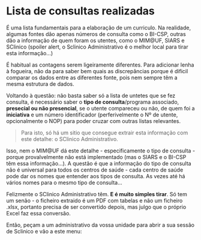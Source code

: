 # Lista de consultas realizadas

É uma lista fundamentais para a elaboração de um curriculo. Na realidade, algumas fontes dão apenas números de consulta como o BI-CSP, outras dão a informação de quem foram os utentes, como o MIM@UF, SIARS e SClinico (spoiler alert, o Sclinico Administrativo é o melhor local para tirar esta informação...)

É habitual as contagens serem ligeiramente diferentes. Para adicionar lenha à fogueira, não da para saber bem quais as discrepâncias porque é dificil comparar os dados entre as diferentes fonte, pois nem sempre têm a mesma estrutura de dados.

Voltando à questão: não basta saber só a lista de untetes que se fez consulta, é necessário saber o **tipo de consulta**/programa associado, **presecial ou não presencial**, se o utente compareceu ou não, de quem foi a **iniciativa** e um número identificador (perferivelmente o Nº de utente, opcionalmente o NOP) para poder cruzar com outras listas relevantes.

> Para isto, só há um sitio que consegue extrair esta informação com este detalhe: o SClinico Administrativo.

Isso, nem o MIM@UF dá este detalhe - especificamente o tipo de consulta - porque provalvelmente não está implementado (mas o SIARS e o BI-CSP têm essa informação...). A questão é que a informação do tipo de consulta não é universal para todos os centros de saúde - cada centro de saúde pode dar os nomes que entender aos tipos de consulta. As vezes até há vários nomes para o mesmo tipo de consulta...

Felizmente o SClinico Administrativo têm. **E é muito simples tirar**. Só tem um senão - o ficheiro extraido é um PDF com tabelas e não um ficheiro .xlsx, portanto precisa de ser convertido depois, mas julgo que o próprio Excel faz essa conversão.

Então, peçam a um administrativo da vossa unidade para abrir a sua sessão de Sclinico e vão a este menu:
